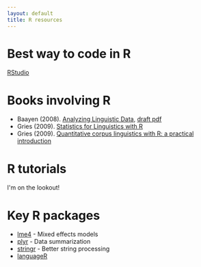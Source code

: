 ```yaml
---
layout: default
title: R resources
---
```


# Best way to code in R

[RStudio](http://www.rstudio.com/)

# Books involving R

* Baayen (2008). [Analyzing Linguistic Data](http://www.cambridge.org/ca/academic/subjects/languages-linguistics/grammar-and-syntax/analyzing-linguistic-data-practical-introduction-statistics-using-r), [draft pdf](http://www.sfs.uni-tuebingen.de/~hbaayen/publications/baayenCUPstats.pdf)
* Gries (2009). [Statistics for Linguistics with R](http://www.linguistics.ucsb.edu/faculty/stgries/research/sflwr/sflwr.html)
* Gries (2009). [Quantitative corpus linguistics with R: a practical introduction](http://www.linguistics.ucsb.edu/faculty/stgries/research/qclwr/qclwr.html)

# R tutorials

I'm on the lookout!


# Key R packages

* [lme4](http://cran.r-project.org/web/packages/lme4/lme4.pdf) - Mixed effects models
* [plyr](http://cran.r-project.org/web/packages/plyr/index.html) - Data summarization
* [stringr](http://cran.r-project.org/web/packages/stringr/index.html) - Better string processing
* [languageR](http://cran.r-project.org/web/packages/languageR/index.html) 
